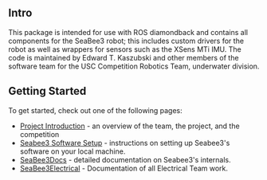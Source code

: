## Intro ##
This package is intended for use with ROS diamondback and contains all components for the SeaBee3 robot; this includes custom drivers for the robot as well as wrappers for sensors such as the XSens MTi IMU. The code is maintained by Edward T. Kaszubski and other members of the software team for the USC Competition Robotics Team, underwater division.

## Getting Started ##
To get started, check out one of the following pages:
  * [Project Introduction](http://code.google.com/p/seabee3-ros-pkg/wiki/ProjectIntro) - an overview of the team, the project, and the competition
  * [Seabee3 Software Setup](http://code.google.com/p/seabee3-ros-pkg/wiki/GettingStartedWithSeaBee3) - instructions on setting up Seabee3's software on your local machine.
  * [SeaBee3Docs](SeaBee3Docs.md) - detailed documentation on Seabee3's internals.
  * [SeaBee3Electrical](SeaBee3Electrical.md) - Documentation of all Electrical Team work.